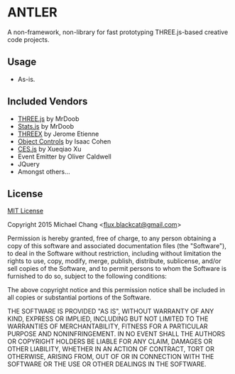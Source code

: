 ANTLER
========

A non-framework, non-library for fast prototyping THREE.js-based creative code projects.

## Usage

* As-is.

## Included Vendors

* [THREE.js](https://github.com/mrdoob/three.js/) by MrDoob
* [Stats.js](https://github.com/mrdoob/three.js/) by MrDoob
* [THREEX](http://www.threejsgames.com/extensions/) by Jerome Etienne
* [Object Controls](https://github.com/cabbibo/ObjectControls) by Isaac Cohen
* [CES.js](https://github.com/qiao/ces.js) by Xueqiao Xu
* Event Emitter by Oliver Caldwell
* JQuery
* Amongst others...

License
-------

[MIT License](http://www.opensource.org/licenses/mit-license.php)

Copyright 2015 Michael Chang &lt;flux.blackcat@gmail.com&gt;

Permission is hereby granted, free of charge, to any person obtaining a copy of this software and associated documentation files (the "Software"), to deal in the Software without restriction, including without limitation the rights to use, copy, modify, merge, publish, distribute, sublicense, and/or sell copies of the Software, and to permit persons to whom the Software is furnished to do so, subject to the following conditions:

The above copyright notice and this permission notice shall be included in all copies or substantial portions of the Software.

THE SOFTWARE IS PROVIDED "AS IS", WITHOUT WARRANTY OF ANY KIND, EXPRESS OR IMPLIED, INCLUDING BUT NOT LIMITED TO THE WARRANTIES OF MERCHANTABILITY, FITNESS FOR A PARTICULAR PURPOSE AND NONINFRINGEMENT. IN NO EVENT SHALL THE AUTHORS OR COPYRIGHT HOLDERS BE LIABLE FOR ANY CLAIM, DAMAGES OR OTHER LIABILITY, WHETHER IN AN ACTION OF CONTRACT, TORT OR OTHERWISE, ARISING FROM, OUT OF OR IN CONNECTION WITH THE SOFTWARE OR THE USE OR OTHER DEALINGS IN THE SOFTWARE.